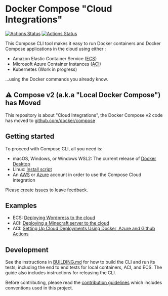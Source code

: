 # Docker Compose "Cloud Integrations"

[![Actions Status](https://github.com/docker/compose-cli/workflows/Continuous%20integration/badge.svg)](https://github.com/docker/compose-cli/actions)
[![Actions Status](https://github.com/docker/compose-cli/workflows/Windows%20CI/badge.svg)](https://github.com/docker/compose-cli/actions)

This Compose CLI tool makes it easy to run Docker containers and Docker Compose applications in the cloud using either :
- Amazon Elastic Container Service
([ECS](https://aws.amazon.com/ecs))
- Microsoft Azure Container Instances
([ACI](https://azure.microsoft.com/services/container-instances))
- Kubernetes (Work in progress)

...using the Docker commands you already know.
  
## :warning: Compose v2 (a.k.a "Local Docker Compose") has Moved

This repository is about "Cloud Integrations", the Docker Compose v2
code has moved to [github.com/docker/compose](https://github.com/docker/compose/tree/v2) 

## Getting started

To proceed with Compose CLI, all you need is:

* macOS, Windows, or Windows WSL2: The current release of
  [Docker Desktop](https://www.docker.com/products/docker-desktop)
* Linux:
  [Install script](INSTALL.md)
* An [AWS](https://aws.amazon.com) or [Azure](https://azure.microsoft.com)
  account in order to use the Compose Cloud integration

Please create [issues](https://github.com/docker/compose-cli/issues) to leave feedback.

## Examples

* ECS: [Deploying Wordpress to the cloud](https://www.docker.com/blog/deploying-wordpress-to-the-cloud/)
* ACI: [Deploying a Minecraft server to the cloud](https://www.docker.com/blog/deploying-a-minecraft-docker-server-to-the-cloud/)
* ACI: [Setting Up Cloud Deployments Using Docker, Azure and Github Actions](https://www.docker.com/blog/setting-up-cloud-deployments-using-docker-azure-and-github-actions/)

## Development

See the instructions in [BUILDING.md](BUILDING.md) for how to build the CLI and
run its tests; including the end to end tests for local containers, ACI, and
ECS.
The guide also includes instructions for releasing the CLI.

Before contributing, please read the [contribution guidelines](CONTRIBUTING.md)
which includes conventions used in this project.
